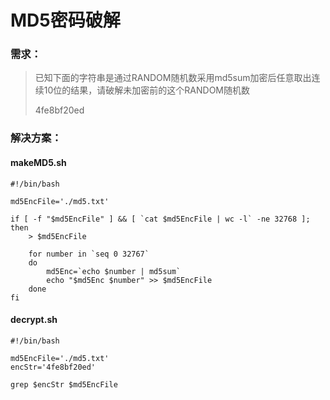# MD5密码破解

### 需求：

> 已知下面的字符串是通过RANDOM随机数采用md5sum加密后任意取出连续10位的结果，请破解未加密前的这个RANDOM随机数
>
> 4fe8bf20ed



### 解决方案：

#### makeMD5.sh

```
#!/bin/bash

md5EncFile='./md5.txt'

if [ -f "$md5EncFile" ] && [ `cat $md5EncFile | wc -l` -ne 32768 ]; then
    > $md5EncFile

    for number in `seq 0 32767`
    do
        md5Enc=`echo $number | md5sum`
        echo "$md5Enc $number" >> $md5EncFile
    done
fi
```

#### decrypt.sh

```
#!/bin/bash

md5EncFile='./md5.txt'
encStr='4fe8bf20ed'

grep $encStr $md5EncFile
```
